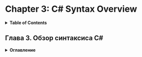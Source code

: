 # Chapter 3: C# Syntax Overview
<details>
  <summary><b>Table of Contents</b></summary>


</details>

## Глава 3. Обзор синтаксиса C#
<details>
  <summary><b>Оглавление</b></summary>

- C# — строго типизированный язык		
- Выражения		
- Операторы и выражения		
- Типы и переменные		
- Пространства имён		
- Поток управления		
- Резюме	
</details>
